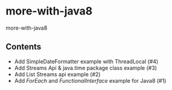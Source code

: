# more-with-java8
more-with-java8

## Contents

- Add SimpleDateFormatter example with ThreadLocal (#4)
- Add Streams Api & java.time package class example (#3)
- Add List Streams api example (#2)
- Add *ForEach* and *FunctionalInterface* example for Java8 (#1)
